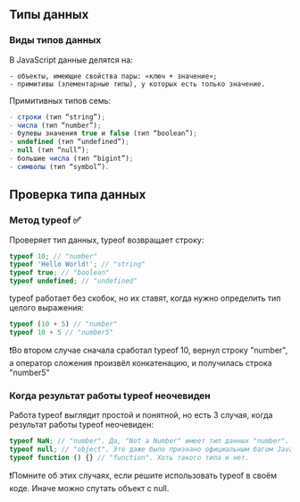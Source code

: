 ## Типы данных

### Виды типов данных

В JavaScript данные делятся на:

```
- объекты, имеющие свойства пары: «ключ + значение»;
- примитивы (элементарные типы), у которых есть только значение.
```

Примитивных типов семь:

```javascript
- строки (тип “string”);
- числа (тип “number”);
- булевы значения true и false (тип “boolean”);
- undefined (тип “undefined”);
- null (тип “null”);
- большие числа (тип “bigint”);
- символы (тип “symbol”).
```

## Проверка типа данных

### Метод typeof ✅

Проверяет тип данных, typeof возвращает строку:

```javascript
typeof 10; // "number"
typeof 'Hello World!'; // "string"
typeof true; // "boolean"
typeof undefined; // "undefined"
```

typeof работает без скобок, но их ставят, когда нужно определить тип целого выражения:

```javascript
typeof (10 + 5) // "number"
typeof 10 + 5 // "number5"
```

❗Во втором случае сначала сработал typeof 10, вернул строку "number", а оператор сложения произвёл конкатенацию, и получилась строка "number5"

### Когда результат работы typeof неочевиден

Работа typeof выглядит простой и понятной, но есть 3 случая, когда результат работы typeof неочевиден:

```javascript
typeof NaN; // "number". Да, "Not a Number" имеет тип данных "number".
typeof null; // "object". Это даже было признано официальным багом JavaScript. Его решили не исправлять, чтобы не сломать уже написанный код.
typeof function () {} // "function". Хоть такого типа и нет.
```

❗Помните об этих случаях, если решите использовать typeof в своём коде. Иначе можно спутать объект с null.
